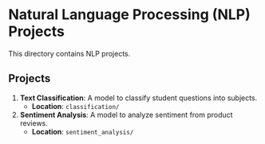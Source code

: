 # Natural Language Processing (NLP) Projects

This directory contains NLP projects.

## Projects

1.  **Text Classification**: A model to classify student questions into subjects.
    - **Location**: `classification/`
2.  **Sentiment Analysis**: A model to analyze sentiment from product reviews.
     - **Location**: `sentiment_analysis/`